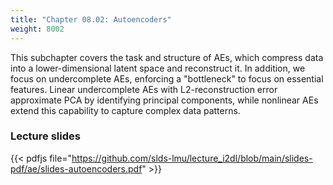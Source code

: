 ```yaml
---
title: "Chapter 08.02: Autoencoders"
weight: 8002
---
```

This subchapter covers the task and structure of AEs, which compress data into a lower-dimensional latent space and reconstruct it. In addition, we focus on undercomplete AEs, enforcing a "bottleneck" to focus on essential features. Linear undercomplete AEs with L2-reconstruction error approximate PCA by identifying principal components, while nonlinear AEs extend this capability to capture complex data patterns.

<!--more-->
### Lecture slides

{{< pdfjs file="https://github.com/slds-lmu/lecture_i2dl/blob/main/slides-pdf/ae/slides-autoencoders.pdf" >}}
